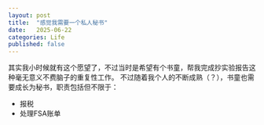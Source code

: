 ```yaml
---
layout: post
title:  "感觉我需要一个私人秘书"
date:   2025-06-22
categories: Life
published: false
---
```


其实我小时候就有这个愿望了，不过当时是希望有个书童，帮我完成抄实验报告这种毫无意义不费脑子的重复性工作。
不过随着我个人的不断成熟（？），书童也需要成长为秘书，职责包括但不限于：

- 报税
- 处理FSA账单








